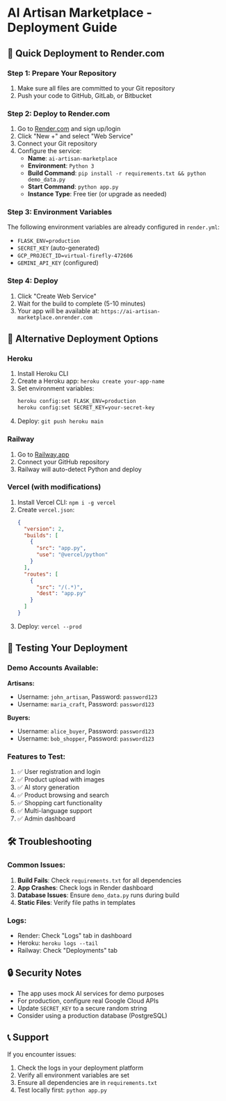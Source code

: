 # AI Artisan Marketplace - Deployment Guide

## 🚀 Quick Deployment to Render.com

### Step 1: Prepare Your Repository
1. Make sure all files are committed to your Git repository
2. Push your code to GitHub, GitLab, or Bitbucket

### Step 2: Deploy to Render.com
1. Go to [Render.com](https://render.com) and sign up/login
2. Click "New +" and select "Web Service"
3. Connect your Git repository
4. Configure the service:
   - **Name**: `ai-artisan-marketplace`
   - **Environment**: `Python 3`
   - **Build Command**: `pip install -r requirements.txt && python demo_data.py`
   - **Start Command**: `python app.py`
   - **Instance Type**: Free tier (or upgrade as needed)

### Step 3: Environment Variables
The following environment variables are already configured in `render.yml`:
- `FLASK_ENV=production`
- `SECRET_KEY` (auto-generated)
- `GCP_PROJECT_ID=virtual-firefly-472606`
- `GEMINI_API_KEY` (configured)

### Step 4: Deploy
1. Click "Create Web Service"
2. Wait for the build to complete (5-10 minutes)
3. Your app will be available at: `https://ai-artisan-marketplace.onrender.com`

## 🔧 Alternative Deployment Options

### Heroku
1. Install Heroku CLI
2. Create a Heroku app: `heroku create your-app-name`
3. Set environment variables:
   ```bash
   heroku config:set FLASK_ENV=production
   heroku config:set SECRET_KEY=your-secret-key
   ```
4. Deploy: `git push heroku main`

### Railway
1. Go to [Railway.app](https://railway.app)
2. Connect your GitHub repository
3. Railway will auto-detect Python and deploy

### Vercel (with modifications)
1. Install Vercel CLI: `npm i -g vercel`
2. Create `vercel.json`:
   ```json
   {
     "version": 2,
     "builds": [
       {
         "src": "app.py",
         "use": "@vercel/python"
       }
     ],
     "routes": [
       {
         "src": "/(.*)",
         "dest": "app.py"
       }
     ]
   }
   ```
3. Deploy: `vercel --prod`

## 📱 Testing Your Deployment

### Demo Accounts Available:
**Artisans:**
- Username: `john_artisan`, Password: `password123`
- Username: `maria_craft`, Password: `password123`

**Buyers:**
- Username: `alice_buyer`, Password: `password123`
- Username: `bob_shopper`, Password: `password123`

### Features to Test:
1. ✅ User registration and login
2. ✅ Product upload with images
3. ✅ AI story generation
4. ✅ Product browsing and search
5. ✅ Shopping cart functionality
6. ✅ Multi-language support
7. ✅ Admin dashboard

## 🛠 Troubleshooting

### Common Issues:
1. **Build Fails**: Check `requirements.txt` for all dependencies
2. **App Crashes**: Check logs in Render dashboard
3. **Database Issues**: Ensure `demo_data.py` runs during build
4. **Static Files**: Verify file paths in templates

### Logs:
- Render: Check "Logs" tab in dashboard
- Heroku: `heroku logs --tail`
- Railway: Check "Deployments" tab

## 🔒 Security Notes

- The app uses mock AI services for demo purposes
- For production, configure real Google Cloud APIs
- Update `SECRET_KEY` to a secure random string
- Consider using a production database (PostgreSQL)

## 📞 Support

If you encounter issues:
1. Check the logs in your deployment platform
2. Verify all environment variables are set
3. Ensure all dependencies are in `requirements.txt`
4. Test locally first: `python app.py`
